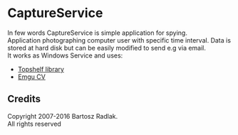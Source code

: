 # CaptureService

In few words CaptureService is simple application for spying.</br> 
Application photographing computer user with specific time interval. Data is stored at hard disk but can be easily modified to send e.g via email.
</br>
It works as Windows Service and uses:
* [Topshelf library](https://github.com/Topshelf/Topshelf)
* [Emgu CV](https://sourceforge.net/projects/emgucv/)

## Credits
Copyright 2007-2016 Bartosz Radlak.</br> All rights reserved
